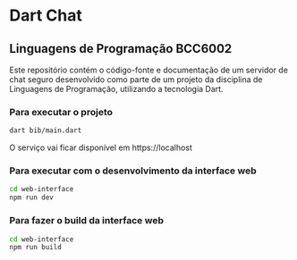 # Dart Chat
## Linguagens de Programação BCC6002

Este repositório contém o código-fonte e documentação de um servidor de chat seguro desenvolvido como parte de um projeto da disciplina de Linguagens de Programação, utilizando a tecnologia Dart.

### Para executar o projeto
```sh
dart bib/main.dart
```

O serviço vai ficar disponível em https://localhost

### Para executar com o desenvolvimento da interface web
```sh
cd web-interface
npm run dev
```

### Para fazer o build da interface web
```sh
cd web-interface
npm run build
```